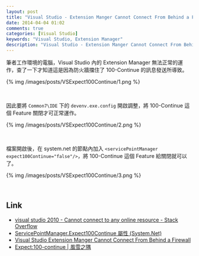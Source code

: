```yaml
---
layout: post
title: "Visual Studio - Extension Manger Cannot Connect From Behind a Firewall"
date: 2014-04-04 01:02
comments: true
categories: [Visual Studio]
keywords: "Visual Studio, Extension Manager"
description: "Visual Studio - Extension Manger Cannot Connect From Behind a Firewall"
---
```


筆者工作環境的電腦，Visual Studio 內的 Extension Manager 無法正常的運作，查了一下才知道這是因為防火牆擋住了 100-Continue 的訊息發送所導致。 

<!-- More -->

{% img /images/posts/VSExpect100Continue/1.png %}

<br/>

因此要將 `Common7\IDE` 下的 `devenv.exe.config` 開啟調整，將 100-Continue 這個 Feature 關閉才可正常運作。 

{% img /images/posts/VSExpect100Continue/2.png %}

<br/>

檔案開啟後，在 system.net 的節點內加入 `<servicePointManager expect100Continue="false"/>`，將 100-Continue 這個 Feature 給關閉就可以了。  

{% img /images/posts/VSExpect100Continue/3.png %}

<br/>

Link
----
* [visual studio 2010 - Cannot connect to any online resource - Stack Overflow](http://stackoverflow.com/questions/2859148/cannot-connect-to-any-online-resource)
* [ServicePointManager.Expect100Continue 屬性 (System.Net)](http://msdn.microsoft.com/zh-tw/library/system.net.servicepointmanager.expect100continue(v=vs.110).aspx)
* [Visual Studio Extension Manger Cannot Connect From Behind a Firewall](https://julianscorner.com/wiki/programming/vs2011_proxy_issue)
* [Expect:100-continue | 風雪之隅](http://www.laruence.com/2011/01/20/1840.html)
